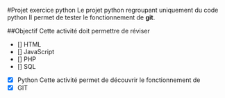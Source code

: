#Projet exercice python
Le projet python regroupant uniquement du code python
Il permet de tester le fonctionnement de **git**.

##Objectif
Cette activité doit permettre de réviser
- [] HTML
- [] JavaScript
- [] PHP
- [] SQL
- [x] Python
Cette activité permet de découvrir le fonctionnement de 
- [x] GIT